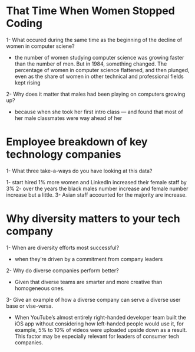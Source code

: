 # That Time When Women Stopped Coding

1- What occured during the same time as the beginning of the decline of women in computer sciene?

- the number of women studying computer science was growing faster than the number of men. But in 1984, something changed. The percentage of women in computer science flattened, and then plunged, even as the share of women in other technical and professional fields kept rising

2- Why does it matter that males had been playing on computers growing up?

- because when she took her first intro class — and found that most of her male classmates were way ahead of her

#  Employee breakdown of key technology companies

1- What three take-a-ways do you have looking at this data?

1- start hired 1% more women and  LinkedIn increased their female staff by 3%
2- over the years the black males number increase and female number increase but a little.
3- Asian staff accounted for the majority are increase.

# Why diversity matters to your tech company

1- When are diversity efforts most successful?

- when they’re driven by a commitment from company leaders

2- Why do diverse companies perform better?

- Given that diverse teams are smarter and more creative than homogeneous ones.

3- Give an example of how a diverse company can serve a diverse user base or vise-versa.

- When YouTube’s almost entirely right-handed developer team built the iOS app without considering how left-handed people would use it, for example, 5% to 10% of videos were uploaded upside down as a result. This factor may be especially relevant for leaders of consumer tech companies.
